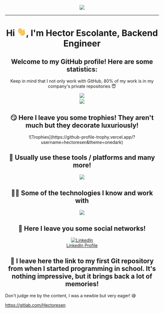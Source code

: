<p align="center">
  <img src="https://github.com/thompsonemerson/thompsonemerson/raw/master/cover-thompson.png" height="200"/>
</p>
<hr>
<h1 align="center">Hi <img src="https://raw.githubusercontent.com/ABSphreak/ABSphreak/master/gifs/Hi.gif" width="30px">, I'm Hector Escolante, Backend Engineer</h1>

<h2 align="center">Welcome to my GitHub profile! Here are some statistics:</h2>  
<p align="center">Keep in mind that I not only work with GitHub, 80% of my work is in my company's private repositories 😇</p>

<div align="center">
  <img src="https://github-readme-stats.vercel.app/api?username=Hectoresen&show_icons=true&title_color=ffffff&icon_color=ff0000&text_color=ffffff&bg_color=000000"/>
  <br>
  <img src="https://github-readme-stats.vercel.app/api/top-langs/?username=Hectoresen&layout=compact&show_icons=true&title_color=ffffff&icon_color=ff0000&text_color=ffffff&bg_color=000000"/>
</div>

<h2 align="center"> 😏 Here I leave you some trophies! They aren't much but they decorate luxuriously! </h2> 
<div align="center">
  ![Trophies](https://github-profile-trophy.vercel.app/?username=hectoresen&theme=onedark)
</div>



<h2 align="center"> 🔧 Usually use these tools / platforms and many more! </h2>
<p align="center">
  <a href="https://skillicons.dev">
    <img src="https://skillicons.dev/icons?i=git,docker,aws,azure,gcp,firebase,netlify,bash,bitbucket,github,gitlab,npm,postman,replit,ubuntu,vscode" />
  </a>
</p>

<h2 align="center"> 🧑‍💻 Some of the technologies I know and work with </h2>
<p align="center">
  <a href="https://skillicons.dev">
    <img src="https://skillicons.dev/icons?i=sass,html,css,discordjs,js,ts,jest,jenkins,md,mongodb,mysql,nestjs,nodejs,php,postgres,react,redis,redux,sqlite,sentry,symfony,terraform,webpack,wordpress,yarn" />
  </a>
</p>

<h2 align="center"> 📱 Here I leave you some social networks! </h2>

<p align="center">
  <a href="https://www.linkedin.com/in/hector-escolante-enriquez">
    <img src="https://skillicons.dev/icons?i=linkedin" alt="LinkedIn" />
    <br>
    <span>LinkedIn Profile</span>
  </a>
</p>

<h2 align="center"> 💫 I leave here the link to my first Git repository from when I started programming in school. It's nothing impressive, but it brings back a lot of memories! </h2>
Don't judge me by the content, I was a newbie but very eager! 😅

https://gitlab.com/Hectoresen


<!--
**hectoresen/Hectoresen** is a ✨ _special_ ✨ repository because its `README.md` (this file) appears on your GitHub profile.

Here are some ideas to get you started:

- 🔭 I’m currently working on ...
- 🌱 I’m currently learning ...
- 👯 I’m looking to collaborate on ...
- 🤔 I’m looking for help with ...
- 💬 Ask me about ...
- 📫 How to reach me: ...
- 😄 Pronouns: ...
- ⚡ Fun fact: ...
-->
